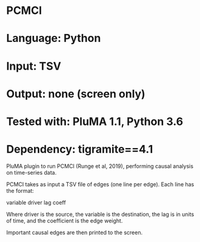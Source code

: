 # PCMCI
# Language: Python
# Input: TSV
# Output: none (screen only)
# Tested with: PluMA 1.1, Python 3.6
# Dependency: tigramite==4.1

PluMA plugin to run PCMCI (Runge et al, 2019), performing 
causal analysis on time-series data.

PCMCI takes as input a TSV file of edges (one line per edge).
Each line has the format:

variable	driver	lag	coeff

Where driver is the source, the variable is the destination,
the lag is in units of time, and the coefficient is the edge weight.

Important causal edges are then printed to the screen.
